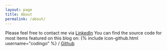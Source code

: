 ```yaml
---
layout: page
title: About
permalink: /about/
---
```


Please feel free to contact me via [LinkedIn](https://www.linkedin.com/in/skeltonm/) 
You can find the source code for most items featured on this blog on:
{% include icon-github.html username="codingo" %} /
[Github](https://github.com/codingo)
